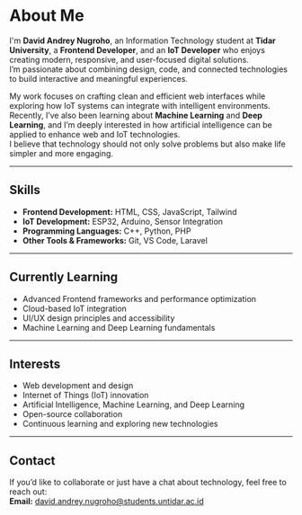 # About Me

I'm **David Andrey Nugroho**, an Information Technology student at **Tidar University**, a **Frontend Developer**, and an **IoT Developer** who enjoys creating modern, responsive, and user-focused digital solutions.  
I’m passionate about combining design, code, and connected technologies to build interactive and meaningful experiences.  

My work focuses on crafting clean and efficient web interfaces while exploring how IoT systems can integrate with intelligent environments.  
Recently, I’ve also been learning about **Machine Learning** and **Deep Learning**, and I’m deeply interested in how artificial intelligence can be applied to enhance web and IoT technologies.  
I believe that technology should not only solve problems but also make life simpler and more engaging.

---

## Skills

- **Frontend Development:** HTML, CSS, JavaScript, Tailwind  
- **IoT Development:** ESP32, Arduino, Sensor Integration  
- **Programming Languages:** C++, Python, PHP  
- **Other Tools & Frameworks:** Git, VS Code, Laravel  

---

## Currently Learning

- Advanced Frontend frameworks and performance optimization  
- Cloud-based IoT integration  
- UI/UX design principles and accessibility  
- Machine Learning and Deep Learning fundamentals  

---

## Interests

- Web development and design  
- Internet of Things (IoT) innovation  
- Artificial Intelligence, Machine Learning, and Deep Learning  
- Open-source collaboration  
- Continuous learning and exploring new technologies  

---

## Contact

If you’d like to collaborate or just have a chat about technology, feel free to reach out:  
**Email:** david.andrey.nugroho@students.untidar.ac.id  


<!--
**DavidAN21/DavidAN21** is a ✨ _special_ ✨ repository because its `README.md` (this file) appears on your GitHub profile.

Here are some ideas to get you started:

- 🔭 I’m currently working on ...
- 🌱 I’m currently learning ...
- 👯 I’m looking to collaborate on ...
- 🤔 I’m looking for help with ...
- 💬 Ask me about ...
- 📫 How to reach me: ...
- 😄 Pronouns: ...
- ⚡ Fun fact: ...
-->
